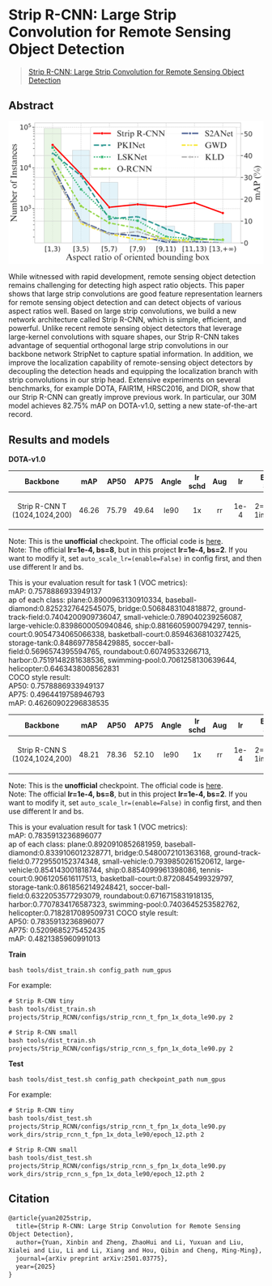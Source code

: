 # Strip R-CNN: Large Strip Convolution for Remote Sensing Object Detection

> [Strip R-CNN: Large Strip Convolution for Remote Sensing Object Detection](https://arxiv.org/abs/2501.03775)

<!-- [ALGORITHM] -->

## Abstract

<div align=center>
<img src="https://github.com/HVision-NKU/Strip-R-CNN/raw/main/DotaStatis.png" width="800"/>
</div>

While witnessed with rapid development, remote sensing object detection remains challenging for detecting high aspect ratio objects. This paper shows that large strip convolutions are good feature representation learners for remote sensing object detection and can detect objects of various aspect ratios well. Based on large strip convolutions, we build a new network architecture called Strip R-CNN, which is simple, efficient, and powerful. Unlike recent remote sensing object detectors that leverage large-kernel convolutions with square shapes, our Strip R-CNN takes advantage of sequential orthogonal large strip convolutions in our backbone network StripNet to capture spatial information. In addition, we improve the localization capability of remote-sensing object detectors by decoupling the detection heads and equipping the localization branch with strip convolutions in our strip head. Extensive experiments on several benchmarks, for example DOTA, FAIR1M, HRSC2016, and DIOR, show that our Strip R-CNN can greatly improve previous work. In particular, our 30M model achieves 82.75% mAP on DOTA-v1.0, setting a new state-of-the-art record.

## Results and models


**DOTA-v1.0**

|         Backbone         |  mAP  | AP50 | AP75 | Angle | lr schd |  Aug | lr | Batch Size |                                                    Configs                                                     |                                                                                                                                                                              Download                                                                                                                                                                              |
| :----------------------: | :---: | :---: | :-----: | :------: | :------------: | :-: | :---: | :--------: | :---------------------------------------------: | :-------------------------------: |
| Strip R-CNN T <br> (1024,1024,200) | 46.26 | 75.79  |  49.64  |   le90   |  1x  | rr  | 1e-4 | 2=2gpu*<br>1img/gpu      | [strip_rcnn_t_fpn_<br>1x_dota_le90.py](./configs/strip_rcnn_t_fpn_1x_dota_le90.py) | [last epoch](https://www.modelscope.cn/models/wokaikaixinxin/ai4rs/resolve/master/StripRCNN/strip_rcnn_t_fpn_1x_dota_le90/epoch_12.pth) \| [log](https://www.modelscope.cn/models/wokaikaixinxin/ai4rs/resolve/master/StripRCNN/strip_rcnn_t_fpn_1x_dota_le90/20250716_111957/20250716_111957.log) \| <br> [all epoch](https://www.modelscope.cn/models/wokaikaixinxin/ai4rs/files) \| [result](https://www.modelscope.cn/models/wokaikaixinxin/ai4rs/resolve/master/StripRCNN/strip_rcnn_t_fpn_1x_dota_le90/Task1.zip)|

Note: This is the **unofficial** checkpoint. The official code is [here](https://github.com/HVision-NKU/Strip-R-CNN).  
Note: The official **lr=1e-4, bs=8**, but in this project **lr=1e-4, bs=2**. If you want to modify it, set `auto_scale_lr=(enable=False)` in config first, and then use different lr and bs.

This is your evaluation result for task 1 (VOC metrics):  
mAP: 0.7578886933949137  
ap of each class: plane:0.8900963130910334, baseball-diamond:0.8252327642545075, bridge:0.5068483104818872, ground-track-field:0.7404200909736047, small-vehicle:0.789040239256087, large-vehicle:0.8398600050940846, ship:0.8816605900794297, tennis-court:0.9054734065066338, basketball-court:0.8594636810327425, storage-tank:0.8486977858429885, soccer-ball-field:0.5696574395594765, roundabout:0.60749533266713, harbor:0.7519148281638536, swimming-pool:0.7061258130639644, helicopter:0.6463438008562831  
COCO style result:  
AP50: 0.7578886933949137  
AP75: 0.4964419758946793  
mAP: 0.46260902296838535  


|         Backbone         |  mAP  | AP50 | AP75 | Angle | lr schd |  Aug | lr | Batch Size |                                                    Configs                                                     |                                                                                                                                                                              Download                                                                                                                                                                              |
| :----------------------: | :---: | :---: | :-----: | :------: | :------------: | :-: | :---: | :--------: | :--------------------------------------------------------------: | :----------------------------: |
| Strip R-CNN S <br> (1024,1024,200) | 48.21 | 78.36  |  52.10  |   le90   |  1x  |  rr  | 1e-4 | 2=2gpu*<br>1img/gpu      | [strip_rcnn_s_fpn_<br>1x_dota_le90.py](./configs/strip_rcnn_s_fpn_1x_dota_le90.py) | [last epoch](https://www.modelscope.cn/models/wokaikaixinxin/ai4rs/resolve/master/StripRCNN/strip_rcnn_s_fpn_1x_dota_le90/epoch_12.pth) \| [log](https://www.modelscope.cn/models/wokaikaixinxin/ai4rs/resolve/master/StripRCNN/strip_rcnn_s_fpn_1x_dota_le90/20250716_215946/20250716_215946.log) \| <br> [all epoch](https://www.modelscope.cn/models/wokaikaixinxin/ai4rs/files) \| [result](https://www.modelscope.cn/models/wokaikaixinxin/ai4rs/resolve/master/StripRCNN/strip_rcnn_s_fpn_1x_dota_le90/Task1.zip)|

Note: This is the **unofficial** checkpoint. The official code is [here](https://github.com/HVision-NKU/Strip-R-CNN).  
Note: The official **lr=1e-4, bs=8**, but in this project **lr=1e-4, bs=2**. If you want to modify it, set `auto_scale_lr=(enable=False)` in config first, and then use different lr and bs.

This is your evaluation result for task 1 (VOC metrics):  
mAP: 0.7835913236896077  
ap of each class: plane:0.8920910852681959, baseball-diamond:0.8339106012328771, bridge:0.5480072101363168, ground-track-field:0.7729550152374348, small-vehicle:0.7939850261520612, large-vehicle:0.854143001818744, ship:0.8854099961398086, tennis-court:0.9061205616117513, basketball-court:0.8720845499329797, storage-tank:0.8618562149248421, soccer-ball-field:0.6322053577293079, roundabout:0.6716715831918135, harbor:0.7707834176587323, swimming-pool:0.7403645253582762, helicopter:0.7182817089509731
COCO style result:  
AP50: 0.7835913236896077  
AP75: 0.5209685275452435  
mAP: 0.4821385960991013

**Train**

```
bash tools/dist_train.sh config_path num_gpus
``` 

For example:

```
# Strip R-CNN tiny
bash tools/dist_train.sh projects/Strip_RCNN/configs/strip_rcnn_t_fpn_1x_dota_le90.py 2
```

```
# Strip R-CNN small
bash tools/dist_train.sh projects/Strip_RCNN/configs/strip_rcnn_s_fpn_1x_dota_le90.py 2
```

**Test**
```
bash tools/dist_test.sh config_path checkpoint_path num_gpus
```  

For example:

```
# Strip R-CNN tiny
bash tools/dist_test.sh projects/Strip_RCNN/configs/strip_rcnn_t_fpn_1x_dota_le90.py work_dirs/strip_rcnn_t_fpn_1x_dota_le90/epoch_12.pth 2
```

```
# Strip R-CNN small
bash tools/dist_test.sh projects/Strip_RCNN/configs/strip_rcnn_s_fpn_1x_dota_le90.py work_dirs/strip_rcnn_s_fpn_1x_dota_le90/epoch_12.pth 2
```

## Citation

```
@article{yuan2025strip,
  title={Strip R-CNN: Large Strip Convolution for Remote Sensing Object Detection},
  author={Yuan, Xinbin and Zheng, ZhaoHui and Li, Yuxuan and Liu, Xialei and Liu, Li and Li, Xiang and Hou, Qibin and Cheng, Ming-Ming},
  journal={arXiv preprint arXiv:2501.03775},
  year={2025}
}
```
